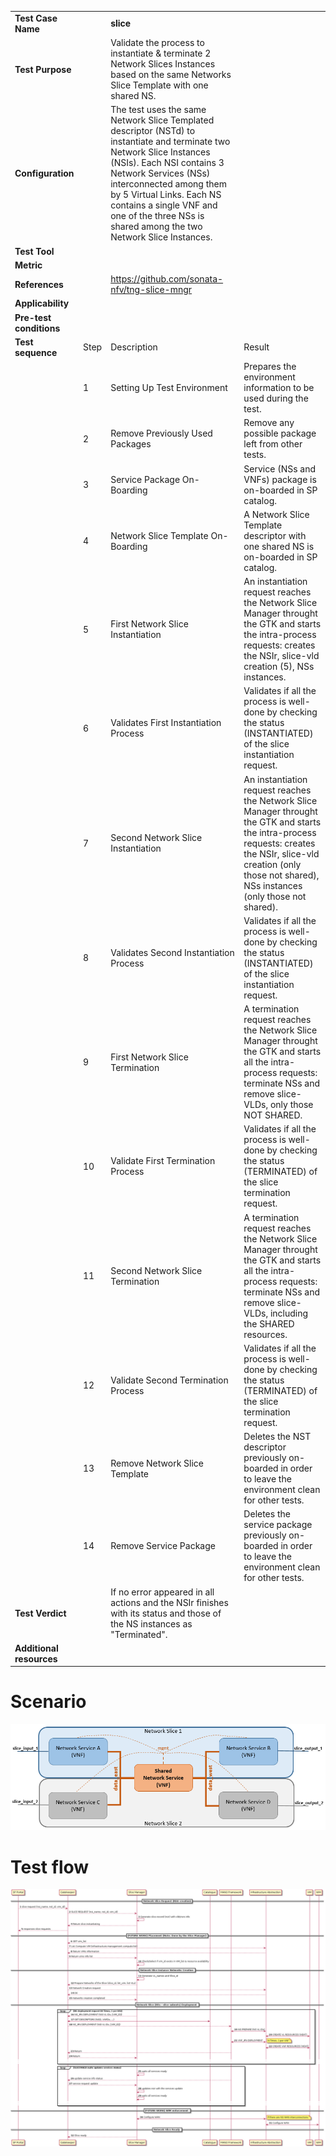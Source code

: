 |||||
| :--- | :--- | :--- | :--- |
| __Test Case Name__ | | __slice__ | |
| __Test Purpose__ | | Validate the process to instantiate & terminate 2 Network Slices Instances based on the same Networks Slice Template with one shared NS. | |
| __Configuration__ | | The test uses the same Network Slice Templated descriptor (NSTd) to instantiate and terminate two Network Slice Instances (NSIs). Each NSI contains 3 Network Services (NSs) interconnected among them by 5 Virtual Links. Each NS contains a single VNF and one of the three NSs is shared among the two Network Slice Instances.| |
| __Test Tool__ | | | |
| __Metric__ | | | |
| __References__ | | https://github.com/sonata-nfv/tng-slice-mngr | |
| __Applicability__ | | | |
| __Pre-test conditions__ | | | |
| __Test sequence__ | Step | Description | Result |
| | 1 | Setting Up Test Environment | Prepares the environment information to be used during the test. |
| | 2 | Remove Previously Used Packages | Remove any possible package left from other tests. |
| | 3 | Service Package On-Boarding | Service (NSs and VNFs) package is on-boarded in SP catalog. |
| | 4 | Network Slice Template On-Boarding | A Network Slice Template descriptor with one shared NS is on-boarded in SP catalog. |
| | 5 | First Network Slice Instantiation | An instantiation request reaches the Network Slice Manager throught the GTK and starts the intra-process requests: creates the NSIr, slice-vld creation (5), NSs instances. |
| | 6 | Validates First Instantiation Process | Validates if all the process is well-done by checking the status (INSTANTIATED) of the slice instantiation request. |
| | 7 | Second Network Slice Instantiation | An instantiation request reaches the Network Slice Manager throught the GTK and starts the intra-process requests: creates the NSIr, slice-vld creation (only those not shared), NSs instances (only those not shared). |
| | 8 | Validates Second Instantiation Process | Validates if all the process is well-done by checking the status (INSTANTIATED) of the slice instantiation request. |
| | 9 | First Network Slice Termination | A termination request reaches the Network Slice Manager throught the GTK and starts all the intra-process requests: terminate  NSs and remove slice-VLDs, only those NOT SHARED. |
| | 10 | Validate First Termination Process | Validates if all the process is well-done by checking the status (TERMINATED) of the slice termination request. |
| | 11 | Second Network Slice Termination | A termination request reaches the Network Slice Manager throught the GTK and starts all the intra-process requests: terminate NSs and remove slice-VLDs, including the SHARED resources. |
| | 12 | Validate Second Termination Process | Validates if all the process is well-done by checking the status (TERMINATED) of the slice termination request. |
| | 13 | Remove Network Slice Template | Deletes the NST descriptor previously on-boarded in order to leave the environment clean for other tests. |
| | 14 | Remove Service Package | Deletes the service package previously on-boarded in order to leave the environment clean for other tests. |
| __Test Verdict__ | | If no error appeared in all actions and the NSIr finishes with its status and those of the NS instances as "Terminated".|
| __Additional resources__ | | | |
# Scenario
![Network Slice Architecture](./images/slice_shared_ns_architecture.PNG)
# Test flow
![Instantiation Testflow](./images/slice_instantiation_flow.png)
